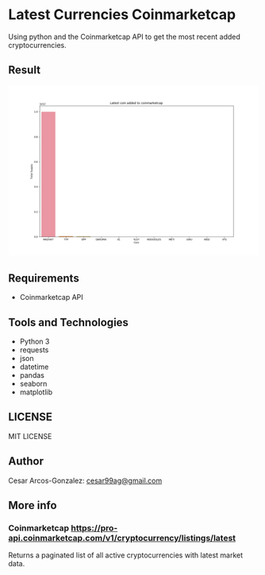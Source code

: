 # Latest Currencies Coinmarketcap
Using python and the Coinmarketcap API to get the most recent added cryptocurrencies.

## Result
![alt text](https://github.com/CAG9/Latest-Currencies-Coinmarketcap/blob/main/Figure_1.png)
## Requirements
- Coinmarketcap API
## Tools and Technologies
- Python 3
- requests
- json
- datetime
- pandas
- seaborn
- matplotlib
## LICENSE
MIT LICENSE
## Author
Cesar Arcos-Gonzalez: cesar99ag@gmail.com
## More info
### Coinmarketcap https://pro-api.coinmarketcap.com/v1/cryptocurrency/listings/latest
Returns a paginated list of all active cryptocurrencies with latest market data.
